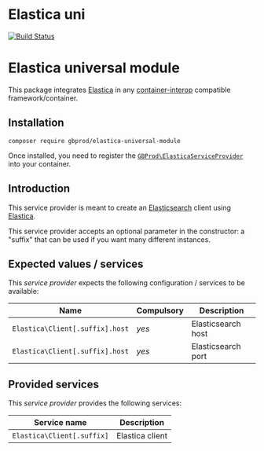 # Elastica uni

[![Build Status](https://travis-ci.org/gbprod/elastica-universal-module.svg?branch=master)](https://travis-ci.org/gbprod/elastica-universal-module)



# Elastica universal module

This package integrates [Elastica](https://github.com/ruflin/Elastica) in any [container-interop](https://github.com/container-interop/service-provider) compatible framework/container.

## Installation

```
composer require gbprod/elastica-universal-module
```

Once installed, you need to register the [`GBProd\ElasticaServiceProvider`](src/ElasticaServiceProvider.php) into your container.

## Introduction

This service provider is meant to create an [Elasticsearch](https://www.elastic.co/fr/products/elasticsearch) client using [Elastica](https://github.com/ruflin/Elastica).

This service provider accepts an optional parameter in the constructor: a "suffix" that can be used if you want many different instances.

## Expected values / services

This *service provider* expects the following configuration / services to be available:

| Name                             | Compulsory | Description                            |
|----------------------------------|------------|----------------------------------------|
| `Elastica\Client[.suffix].host`  | *yes*      | Elasticsearch host                     |
| `Elastica\Client[.suffix].host`  | *yes*      | Elasticsearch port                     |


## Provided services

This *service provider* provides the following services:

| Service name                | Description                          |
|-----------------------------|--------------------------------------|
| `Elastica\Client[.suffix]`  | Elastica client                      |
